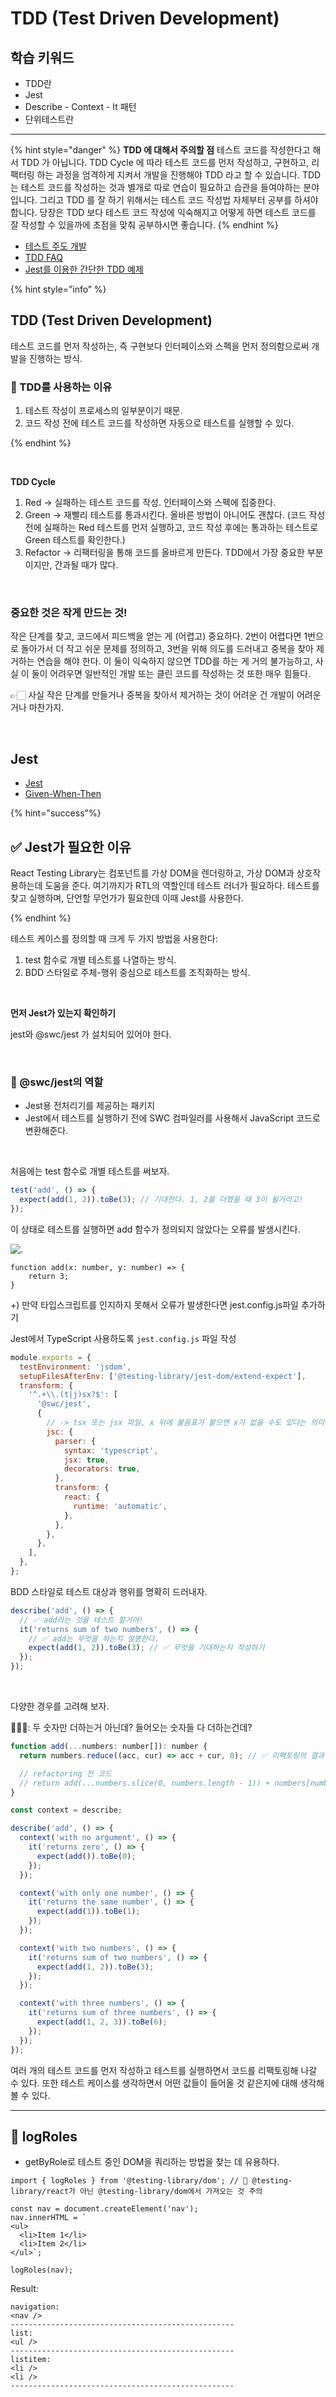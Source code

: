# TDD (Test Driven Development)

## 학습 키워드

- TDD란
- Jest
- Describe - Context - It 패턴
- 단위테스트란

---

{% hint style="danger" %}
**TDD 에 대해서 주의할 점**
테스트 코드를 작성한다고 해서 TDD 가 아닙니다.
TDD Cycle 에 따라 테스트 코드를 먼저 작성하고, 구현하고, 리팩터링 하는 과정을 엄격하게 지켜서 개발을 진행해야 TDD 라고 할 수 있습니다.
TDD 는 테스트 코드를 작성하는 것과 별개로 따로 연습이 필요하고 습관을 들여야하는 분야 입니다. 그리고 TDD 를 잘 하기 위해서는 테스트 코드 작성법 자체부터 공부를 하셔야 합니다.
당장은 TDD 보다 테스트 코드 작성에 익숙해지고 어떻게 하면 테스트 코드를 잘 작성할 수 있을까에 초점을 맞춰 공부하시면 좋습니다.
{% endhint %}

- [테스트 주도 개발](https://github.com/ahastudio/til/blob/main/agile/test-driven-development.md)
- [TDD FAQ](https://github.com/ahastudio/til/blob/main/blog/2016/12-03-tdd-faq.md)
- [Jest를 이용한 간단한 TDD 예제](https://github.com/ahastudio/til/blob/main/jest/20201204-simple-tdd-example.md)

{% hint style=”info” %}

## TDD (Test Driven Development)

테스트 코드를 먼저 작성하는, 즉 구현보다 인터페이스와 스펙을 먼저 정의함으로써 개발을 진행하는 방식.

### 🚀 TDD를 사용하는 이유

1. 테스트 작성이 프로세스의 일부분이기 때문.
2. 코드 작성 전에 테스트 코드를 작성하면 자동으로 테스트를 실행할 수 있다.

{% endhint %}

<br />

**TDD Cycle**

1. Red → 실패하는 테스트 코드를 작성. 인터페이스와 스펙에 집중한다.
2. Green → 재빨리 테스트를 통과시킨다. 올바른 방법이 아니어도 괜찮다.
   (코드 작성 전에 실패하는 Red 테스트를 먼저 실행하고, 코드 작성 후에는 통과하는 테스트로 Green 테스트를 확인한다.)
3. Refactor → 리팩터링을 통해 코드를 올바르게 만든다. TDD에서 가장 중요한 부분이지만, 간과될 때가 많다.

<br />

### 중요한 것은 작게 만드는 것!

작은 단계를 찾고, 코드에서 피드백을 얻는 게 (어렵고) 중요하다. 2번이 어렵다면 1번으로 돌아가서 더 작고 쉬운 문제를 정의하고, 3번을 위해 의도를 드러내고 중복을 찾아 제거하는 연습을 해야 한다. 이 둘이 익숙하지 않으면 TDD를 하는 게 거의 불가능하고, 사실 이 둘이 어려우면 일반적인 개발 또는 클린 코드를 작성하는 것 또한 매우 힘들다.

👉🏻 사실 작은 단계를 만들거나 중복을 찾아서 제거하는 것이 어려운 건 개발이 어려운 거나 마찬가지.

<br />

## Jest

- [Jest](https://jestjs.io/)
- [Given-When-Then](https://github.com/ahastudio/til/blob/main/blog/2018/12-08-given-when-then.md)

{% hint="success"%}

## ✅ Jest가 필요한 이유

React Testing Library는 컴포넌트를 가상 DOM을 렌더링하고, 가상 DOM과 상호작용하는데 도움을 준다. 여기까지가 RTL의 역할인데 테스트 러너가 필요하다. 테스트를 찾고 실행하며, 단언할 무언가가 필요한데 이때 Jest를 사용한다.

{% endhint %}

테스트 케이스를 정의할 때 크게 두 가지 방법을 사용한다:

1. test 함수로 개별 테스트를 나열하는 방식.
2. BDD 스타일로 주체-행위 중심으로 테스트를 조직화하는 방식.

<br />

**먼저 Jest가 있는지 확인하기**

jest와 @swc/jest 가 설치되어 있어야 한다.

<br />

### 🦖 @swc/jest의 역할

- Jest용 전처리기를 제공하는 패키지
- Jest에서 테스트를 실행하기 전에 SWC 컴파일러를 사용해서 JavaScript 코드로 변환해준다.

<br />

처음에는 test 함수로 개별 테스트를 써보자.

```jsx
test('add', () => {
  expect(add(1, 2)).toBe(3); // 기대한다. 1, 2를 더했을 때 3이 될거라고!
});
```

이 상태로 테스트를 실행하면 add 함수가 정의되지 않았다는 오류를 발생시킨다.

![.](./images//2023-04-06-15-04-17.png)

```tsx
function add(x: number, y: number) => {
	return 3;
}
```

+) 만약 타입스크립트를 인지하지 못해서 오류가 발생한다면 jest.config.js파일 추가하기

Jest에서 TypeScript 사용하도록 `jest.config.js` 파일 작성

```jsx
module.exports = {
  testEnvironment: 'jsdom',
  setupFilesAfterEnv: ['@testing-library/jest-dom/extend-expect'],
  transform: {
    '^.+\\.(t|j)sx?$': [
      '@swc/jest',
      {
        // -> tsx 또는 jsx 파일, x 뒤에 물음표가 붙으면 x가 없을 수도 있다는 의미
        jsc: {
          parser: {
            syntax: 'typescript',
            jsx: true,
            decorators: true,
          },
          transform: {
            react: {
              runtime: 'automatic',
            },
          },
        },
      },
    ],
  },
};
```

BDD 스타일로 테스트 대상과 행위를 명확히 드러내자.

```jsx
describe('add', () => {
  // ✅ add라는 것을 테스트 할거야!
  it('returns sum of two numbers', () => {
    // ✅ add는 무엇을 하는지 설명한다.
    expect(add(1, 2)).toBe(3); // ✅ 무엇을 기대하는지 작성하기
  });
});
```

<br />

다양한 경우를 고려해 보자.

🤷🏻‍♀️: 두 숫자만 더하는거 아닌데? 들어오는 숫자들 다 더하는건데?

```jsx
function add(...numbers: number[]): number {
  return numbers.reduce((acc, cur) => acc + cur, 0); // ✅ 리팩토링의 결과물!

  // refactoring 전 코드
  // return add(...numbers.slice(0, numbers.length - 1)) + numbers[numbers.length - 1]);
}

const context = describe;

describe('add', () => {
  context('with no argument', () => {
    it('returns zero', () => {
      expect(add()).toBe(0);
    });
  });

  context('with only one number', () => {
    it('returns the same number', () => {
      expect(add(1)).toBe(1);
    });
  });

  context('with two numbers', () => {
    it('returns sum of two numbers', () => {
      expect(add(1, 2)).toBe(3);
    });
  });

  context('with three numbers', () => {
    it('returns sum of three numbers', () => {
      expect(add(1, 2, 3)).toBe(6);
    });
  });
});
```

여러 개의 테스트 코드를 먼저 작성하고 테스트를 실행하면서 코드를 리팩토링해 나갈 수 있다. 또한 테스트 케이스를 생각하면서 어떤 값들이 들어올 것 같은지에 대해 생각해볼 수 있다.

---

## 🦁 logRoles

- getByRole로 테스트 중인 DOM을 쿼리하는 방법을 찾는 데 유용하다.

```tsx
import { logRoles } from '@testing-library/dom'; // 🚧 @testing-library/react가 아닌 @testing-library/dom에서 가져오는 것 주의

const nav = document.createElement('nav');
nav.innerHTML = `
<ul>
  <li>Item 1</li>
  <li>Item 2</li>
</ul>`;

logRoles(nav);
```

Result:

```tsx
navigation:
<nav />
--------------------------------------------------
list:
<ul />
--------------------------------------------------
listitem:
<li />
<li />
--------------------------------------------------
```
